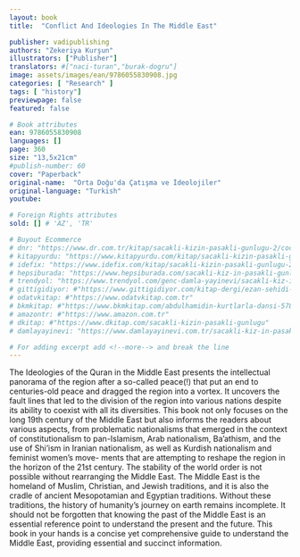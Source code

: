 ```yaml
---
layout: book
title:  "Conflict And Ideologies In The Middle East"

publisher: vadipublishing
authors: "Zekeriya Kurşun"
illustrators: ["Publisher"]
translators: #["naci-turan","burak-dogru"]
image: assets/images/ean/9786055830908.jpg
categories: [ "Research" ]
tags: [ "history"]
previewpage: false
featured: false

# Book attributes
ean: 9786055830908
languages: []
page: 360
size: "13,5x21cm"
#publish-number: 60
cover: "Paperback"
original-name:  "Orta Doğu'da Çatışma ve İdeolojiler"
original-language: "Turkish"
youtube:

# Foreign Rights attributes
sold: [] # 'AZ', 'TR'

# Buyout Ecommerce
# dnr: "https://www.dr.com.tr/kitap/sacakli-kizin-pasakli-gunlugu-2/cocuk-ve-genclik/genclik-10-yas/roman-oyku/urunno=0001893059001"
# kitapyurdu: "https://www.kitapyurdu.com/kitap/sacakli-kizin-pasakli-gunlugu-2-/560122.html&filter_name=Sa%C3%A7akl%C4%B1+K%C4%B1z%27%C4%B1n+Pasakl%C4%B1+G%C3%BCnl%C3%BC%C4%9F%C3%BC+2"
# idefix: "https://www.idefix.com/kitap/sacakli-kizin-pasakli-gunlugu-2/cocuk-ve-genclik/genclik-10-yas/roman-oyku/urunno=0001893059001"
# hepsiburada: "https://www.hepsiburada.com/sacakli-kiz-in-pasakli-gunlugu-2-damla-yayinevi-p-HBV000012ER86"
# trendyol: "https://www.trendyol.com/genc-damla-yayinevi/sacakli-kiz-in-pasakli-gunlugu-2-p-54825777"
# gittigidiyor: #"https://www.gittigidiyor.com/kitap-dergi/ezan-sehidi-adnan-menderes_pdp_732728793"
# odatvkitap: #"https://www.odatvkitap.com.tr"
# bkmkitap: #"https://www.bkmkitap.com/abdulhamidin-kurtlarla-dansi-578226"
# amazontr: #"https://www.amazon.com.tr"
# dkitap: #"https://www.dkitap.com/sacakli-kizin-pasakli-gunlugu"
# damlayayinevi: "https://www.damlayayinevi.com.tr/sacakli-kiz-in-pasakli-gunlugu-2-bu-iste-bi-terslik-var"

# For adding excerpt add <!--more--> and break the line
---
```

The Ideologies of the Quran in the Middle East
presents the intellectual panorama of the region
after a so-called peace(!) that put an end to centuries-old peace and dragged the region into a
vortex. It uncovers the fault lines that led to the
division of the region into various nations despite
its ability to coexist with all its diversities. This book
not only focuses on the long 19th century of the
Middle East but also informs the readers about
various aspects, from problematic nationalisms
that emerged in the context of constitutionalism to
pan-Islamism, Arab nationalism, Ba’athism, and
the use of Shi’ism in Iranian nationalism, as well as
Kurdish nationalism and feminist women’s move-
ments that are attempting to reshape the region in
the horizon of the 21st century.
The stability of the world order is not possible
without rearranging the Middle East. The Middle East is the homeland of Muslim, Christian,
and Jewish traditions, and it is also the cradle of
ancient Mesopotamian and Egyptian traditions.
Without these traditions, the history of humanity’s
journey on earth remains incomplete. It should not
be forgotten that knowing the past of the Middle
East is an essential reference point to understand
the present and the future. This book in your hands
is a concise yet comprehensive guide to understand the Middle East, providing essential and
succinct information.
<!--more--> 

